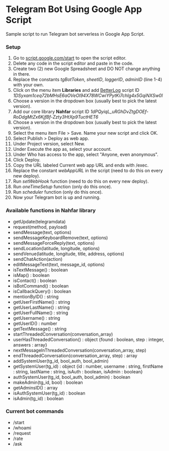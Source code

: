 # Telegram Bot Using Google App Script
Sample script to run Telegram bot serverless in Google App Script.

### Setup
  1. Go to [script.google.com/start](https://script.google.com/start) to open the script editor.
  1. Delete any code in the script editor and paste in the code.
  1. Create two (2) new Google Spreadsheet and DO NOT change anything in there.
  1. Replace the constants _tgBotToken_, _sheetID_, _loggerID_, _adminID_ (line 1-4) with your own.
  1. Click on the menu item **Libraries** and add [BetterLog](https://github.com/0pete/BetterLog) script ID _1DSyxam1ceq72bMHsE6aOVeOl94X78WCwiYPytKi7chlg4x5GqiNXSw0l_
  1. Choose a version in the dropdown box (usually best to pick the latest version).
  1. Add our core library **Nahfar** script ID _1dPQyiqL_uRGhDvZtgDOEf-RoDdgMtZx6KjfBf-Zzty3HtXp9TuctHET6_
  1. Choose a version in the dropdown box (usually best to pick the latest version).
  1. Select the menu item File > Save. Name your new script and click OK.
  1. Select Publish > Deploy as web app.
  1. Under Project version, select New.
  1. Under Execute the app as, select your account.
  1. Under Who has access to the app, select "Anyone, even anonymous".
  1. Click Deploy.
  1. Copy the URL labeled Current web app URL and ends with /exec.
  1. Replace the constant _webAppURL_ in the script (need to do this on every new deploy).
  1. Run _setWebHook_ function (need to do this on every new deploy).
  1. Run _oneTimeSetup_ function (only do this once).
  1. Run _scheduler_ function (only do this once).
  1. Now your Telegram bot is up and running.

### Available functions in Nahfar library
  - getUpdate(telegramdata)
  - request(method, payload)
  - sendMessage(text, options)
  - sendMessageKeyboardRemove(text, options)
  - sendMessageForceReply(text, options)
  - sendLocation(latitude, longitude, options)
  - sendVenue(latitude, longitude, title, address, options)
  - sendChatAction(action)
  - editMessageText(text, message_id, options)
  - isTextMessage() : boolean
  - isMap() : boolean
  - isContact() : boolean
  - isBotCommand() : boolean
  - isCallbackQuery() : boolean
  - mentionByID() : string
  - getUserFirstName() : string
  - getUserLastName() : string
  - getUserFullName() : string
  - getUsername() : string
  - getUserID() : number
  - getTextMessage() : string
  - startThreadedConversation(conversation_array)
  - userHasThreadedConversation() : object {found : boolean, step : integer, answers : array}
  - nextMessageInThreadedConversation(conversation_array, step)
  - endThreadedConversation(conversation_array, step) : array
  - addSystemUser(tg_id, bool_auth, bool_admin)
  - getSystemUser(tg_id) : object {id : number, username : string, firstName : string, lastName : string, isAuth : boolean, isAdmin : boolean}
  - authSystemUser(tg_id, bool_auth, bool_admin) : boolean
  - makeAdmin(tg_id, bool) : boolean
  - getAdminsID() : array
  - isAuthSystemUser(tg_id) : boolean
  - isAdmin(tg_id) : boolean

### Current bot commands
  - /start
  - /whoami
  - /request
  - /rate
  - /ask

